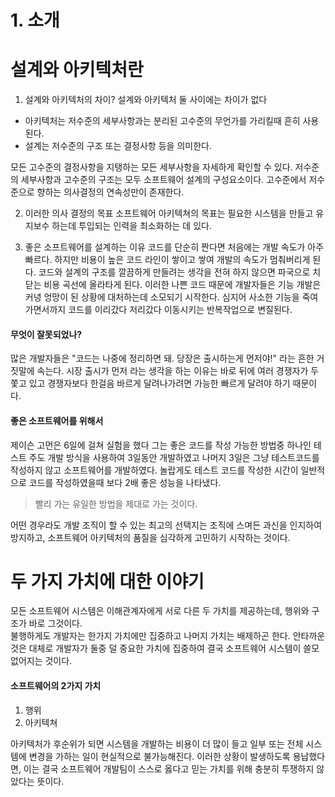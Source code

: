 # 1. 소개

# 설계와 아키텍처란
1. 설계와 아키텍처의 차이?
설계와 아키텍처 둘 사이에는 차이가 없다 
- 아키텍처는 저수준의 세부사항과는 분리된 고수준의 무언가를 가리킬때 흔히 사용된다.
- 설계는 저수준의 구조 또는 결정사항 등을 의미한다.

모든 고수준의 결정사항을 지탱하는 모든 세부사항을 자세하게 확인할 수 있다.
저수준의 세부사항과 고수준의 구조는 모두 소프트웨어 설계의 구성요소이다.
고수준에서 저수준으로 향하는 의사결정의 연속성만이 존재한다.

2. 이러한 의사 결정의 목표
소프트웨어 아키텍쳐의 목표는 필요한 시스템을 만들고 유지보수 하는데 투입되는 인력을 최소화하는 데 있다.

3. 좋은 소프트웨어를 설계하는 이유
코드를 단순히 짠다면 처음에는 개발 속도가 아주 빠르다.
하지만 비용이 높은 코드 라인이 쌓이고 쌓여 개발의 속도가 멈춰버리게 된다.
코드와 설계의 구조를 깔끔하게 만들려는 생각을 전혀 하지 않으면 파국으로 치닫는 비용 곡선에 올라타게 된다.
이러한 나쁜 코드 때문에 개발자들은 기능 개발은 커녕 엉망이 된 상황에 대처하는데 소모되기 시작한다.
심지어 사소한 기능을 죽여가면서까지 코드를 이리갔다 저리갔다 이동시키는 반복작업으로 변질된다.

#### 무엇이 잘못되었나?
많은 개발자들은 "코드는 나중에 정리하면 돼. 당장은 출시하는게 먼저야!" 라는 흔한 거짓말에 속는다.
시장 출시가 먼저 라는 생각을 하는 이유는 바로 뒤에 여러 경쟁자가 두쫓고 있고 경쟁자보다 한걸음 바르게 달려나가려면 가능한 빠르게 달려야 하기 때문이다.

#### 좋은 소프트웨어를 위해서
제이슨 고먼은 6일에 걸쳐 실험을 했다 그는 좋은 코드를 작성 가능한 방법중 하나인 테스트 주도 개발 방식을 사용하여
3일동안 개발하였고 나머지 3일은 그냥 테스트코드를 작성하지 않고 소프트웨어를 개발하였다. 
놀랍게도 테스트 코드를 작성한 시간이 일반적으로 코드를 작성하였을때 보다 2배 좋은 성능을 나타냈다.
> 빨리 가는 유일한 방법을 제대로 가는 것이다.

어떤 경우라도 개발 조직이 할 수 있는 최고의 선택지는 조직에 스며든 과신을 인지하여 방지하고, 소프트웨어 아키텍처의 품질을 심각하게 고민하기 시작하는 것이다.
# 두 가지 가치에 대한 이야기
모든 소프트웨어 시스템은 이해관계자에게 서로 다른 두 가치를 제공하는데, 행위와 구조가 바로 그것이다.  
불행하게도 개발자는 한가지 가치에만 집중하고 나머지 가치는 배제하곤 한다. 안타까운 것은 대체로 개발자가 둘중 덜 중요한 가치에 집중하여 결국 소프트웨어 시스템이 쓸모없어지는 것이다.

#### 소프트웨어의 2가지 가치  
1. 행위  
2. 아키텍쳐  

아키텍처가 후순위가 되면 시스템을 개발하는 비용이 더 많이 들고 일부 또는 전체 시스템에 변경을 가하는 일이 현실적으로 불가능해진다.
이러한 상황이 발생하도록 용납했다면, 이는 결국 소프트웨어 개발팀이 스스로 옳다고 믿는 가치를 위해 충분히 투쟁하지 않았다는 뜻이다.